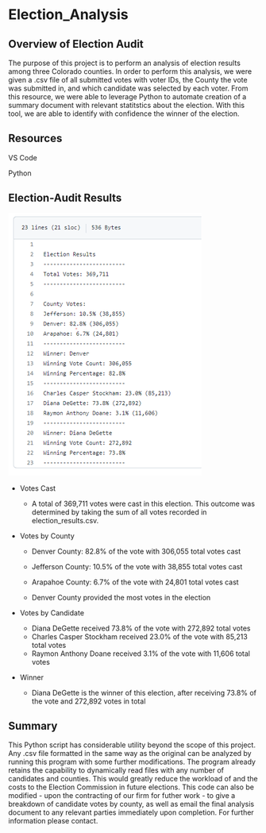 # Election_Analysis

## Overview of Election Audit
	
The purpose of this project is to perform an analysis of election results among three Colorado counties. In order to perform this analysis, we were given a .csv file of all submitted votes with voter IDs, the County the vote was submitted in, and which candidate was selected by each voter. From this resource, we were able to leverage Python to automate creation of a summary document with relevant statitstics about the election. With this tool, we are able to identify with confidence the winner of the election. 

## Resources

VS Code

Python

## Election-Audit Results

![Image 1: Election Analysis.csv](https://github.com/ipbrieske/Election_Analysis/blob/main/analysis/election_results_output.png)

- Votes Cast

	- A total of 369,711 votes were cast in this election. This outcome was determined by taking the sum of all votes recorded in election_results.csv.

- Votes by County

	- Denver County: 82.8% of the vote with 306,055 total votes cast
	- Jefferson County: 10.5% of the vote with 38,855 total votes cast
	- Arapahoe County: 6.7% of the vote with 24,801 total votes cast

	- Denver County provided the most votes in the election

- Votes by Candidate
	
	- Diana DeGette received 73.8% of the vote with 272,892 total votes
	- Charles Casper Stockham received 23.0% of the vote with 85,213 total votes
	- Raymon Anthony Doane received 3.1% of the vote with 11,606 total votes

- Winner

	- Diana DeGette is the winner of this election, after receiving 73.8% of the vote and 272,892 votes in total

## Summary

This Python script has considerable utility beyond the scope of this project. Any .csv file formatted in the same way as the original can be analyzed by running this program with some further modifications. The program already retains the capability to dynamically read files with any number of candidates and counties. This would greatly reduce the workload of and the costs to the Election Commission in future elections. This code can also be modified - upon the contracting of our firm for futher work - to give a breakdown of candidate votes by county, as well as email the final analysis document to any relevant parties immediately upon completion. For further information please contact. 
